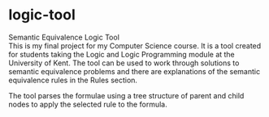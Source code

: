# logic-tool
Semantic Equivalence Logic Tool</br>
This is my final project for my Computer Science course. It is a tool created for students taking the Logic and Logic Programming module at the University of Kent. The tool can be used to work through solutions to semantic equivalence problems and there are explanations of the semantic equivalence rules in the Rules section.

The tool parses the formulae using a tree structure of parent and child nodes to apply the selected rule to the formula.
